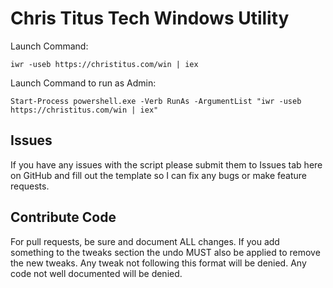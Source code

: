 # Chris Titus Tech Windows Utility

Launch Command:

```
iwr -useb https://christitus.com/win | iex
```

Launch Command to run as Admin:

```
Start-Process powershell.exe -Verb RunAs -ArgumentList "iwr -useb https://christitus.com/win | iex"
```
## Issues

If you have any issues with the script please submit them to Issues tab here on GitHub and fill out the template so I can fix any bugs or make feature requests. 

## Contribute Code

For pull requests, be sure and document ALL changes. If you add something to the tweaks section the undo MUST also be applied to remove the new tweaks. Any tweak not following this format will be denied. Any code not well documented will be denied.
